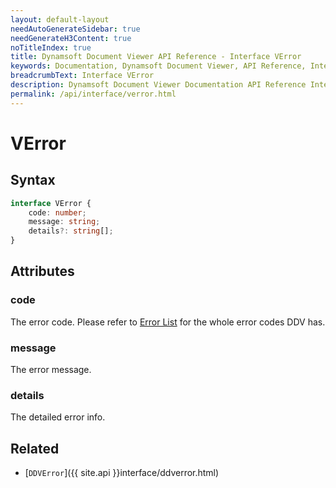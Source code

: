```yaml
---
layout: default-layout
needAutoGenerateSidebar: true
needGenerateH3Content: true
noTitleIndex: true
title: Dynamsoft Document Viewer API Reference - Interface VError
keywords: Documentation, Dynamsoft Document Viewer, API Reference, Interface VError
breadcrumbText: Interface VError
description: Dynamsoft Document Viewer Documentation API Reference Interface VError Page
permalink: /api/interface/verror.html
---
```


# VError

## Syntax

```typescript
interface VError {
    code: number;
    message: string;
    details?: string[];
}
```

## Attributes

### code

The error code. Please refer to [Error List]() for the whole error codes DDV has.

### message

The error message.

### details

The detailed error info.

## Related

- [`DDVError`]({{ site.api }}interface/ddverror.html)